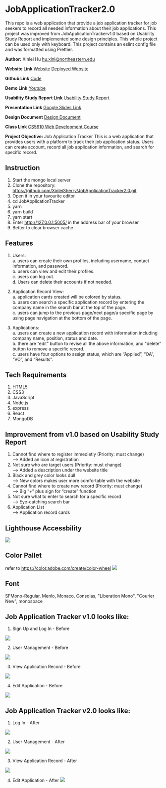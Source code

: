 # JobApplicationTracker2.0
This repo is a web application that provide a job application tracker for job seekers to record all needed information about their job applications. 
This project was improved from JobApplicationTrackerv1.0 based on Usability Study Report and implemented some design principles.
This whole project can be used only with keyboard.
This project contains an eslint config file and was formatted using Prettier.

**Author:**
 Xinlei Hu
 hu.xinl@northeastern.edu

**Website Link**
[Website](http://wake.kele.plus)
[Deployed Website](http://43.139.124.186:5005)

**Github Link**
[Code](https://github.com/XinleiSherry/JobApplicationTracker2.0)

**Demo Link**
[Youtube](https://youtu.be/_T0SwNO2Ab4)

**Usability Study Report Link**
[Usability Study Report](https://docs.google.com/document/d/1q3gRzHdEa--rQTl767PvK3L6BnBWbZvG8k5xpiN5n2Y/edit?usp=sharing)

**Presentation Link**
[Google Slides Link](https://docs.google.com/presentation/d/1hY5qV0BkQfV8aFzWE-arHK4xYRO2sxB-NN7VzGt8wAM/edit#slide=id.g15d2d938e44_0_79)

**Design Document**
[Design Document](https://docs.google.com/document/d/1ClD_y5na-4N0zE849l8INxw8mceb8D2tSydhyy07rUc/edit?usp=sharing)

**Class Link**
[CS5610 Web Development Course](https://johnguerra.co/classes/webDevelopment_fall_2022/)

**Project Objective:**
Job Application Tracker
This is a web application that provides users with a platform to track their job application status.
Users can create account, record all job application information, and search for specific record.
 
## Instruction
1. Start the mongo local server
2. Clone the repository: https://github.com/XinleiSherry/JobApplicationTracker2.0.git
3. Open it in your favourite editor
4. cd JobApplicationTracker
5. yarn
6. yarn build
7. yarn start
8. Enter http://127.0.0.1:5005/ in the address bar of your browser
9. Better to clear browser cache


## Features
1. Users:   
a. users can create their own profiles, including username, contact information, and password.   
b. users can view and edit their profiles.  
c. users can log out.   
d. Users can delete their accounts if not needed.  

2. Application Record View:   
a. application cards created will be colored by status.   
b. users can search a specific application record by entering the company name in the search bar at the top of the page.  
c. users can jump to the previous page/next page/a specific page by using page navigation at the bottom of the page.  

3. Applications:   
a. users can create a new application record with information including company name, position, status and date.  
b. there are “edit” button to revise all the above information, and "delete" button to remove a specific record.  
c. users have four options to assign status, which are “Applied”, “OA”, “VO”, and “Results”.  

## Tech Requirements
1. HTML5
2. CSS3
3. JavaScript
4. Node.js 
5. express
6. React
7. MongoDB

## Improvement from v1.0 based on Usability Study Report
1. Cannot find where to register immedietly (Priority: must change)    
    --> Added an icon at registration
2. Not sure who are target users (Priority: must change)    
    --> Added a description under the website title
3. Black and grey color looks dull    
    --> New colors makes user more comfortable with the website
4. Cannot find where to create new record (Priority: must change)   
    --> Big “+” plus sign for “create” function
5. Not sure what to enter to search for a specific record    
    --> Eye-catching search bar
6. Application List    
    --> Application record cards

## Lighthouse Accessbility
![](./front/document/lighthouse.png)

## Color Pallet
refer to https://color.adobe.com/create/color-wheel
![](./front/document/colorPallet2.png)

## Font
SFMono-Regular, Menlo, Monaco, Consolas, "Liberation Mono", "Courier New", monospace

## Job Application Tracker v1.0 looks like:
1. Sign Up and Log In - Before

![](./front/document/edit.png)

2. User Management - Before

![](./front/document/user.png)

3. View Application Record - Before

![](./front/document/list.png)

4. Edit Application - Before

![](./front/document/edit.png)


## Job Application Tracker v2.0 looks like:
1. Log In - After

![](./front/document/login_after.png)

2. User Management - After

![](./front/document/account_after.png)

3. View Application Record - After

![](./front/document/mainpage_after.png)

4. Edit Application - After
![](./front/document/edit_after.png)